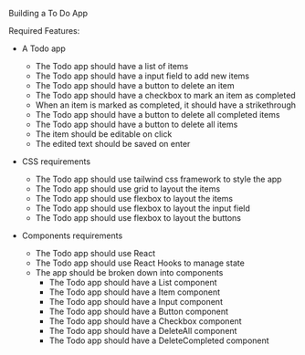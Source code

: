 Building a To Do App

Required Features:

- A Todo app

  - The Todo app should have a list of items
  - The Todo app should have a input field to add new items
  - The Todo app should have a button to delete an item
  - The Todo app should have a checkbox to mark an item as completed
  - When an item is marked as completed, it should have a strikethrough
  - The Todo app should have a button to delete all completed items
  - The Todo app should have a button to delete all items
  - The item should be editable on click
  - The edited text should be saved on enter

- CSS requirements

  - The Todo app should use tailwind css framework to style the app
  - The Todo app should use grid to layout the items
  - The Todo app should use flexbox to layout the items
  - The Todo app should use flexbox to layout the input field
  - The Todo app should use flexbox to layout the buttons

- Components requirements
  - The Todo app should use React
  - The Todo app should use React Hooks to manage state
  - The app should be broken down into components
    - The Todo app should have a List component
    - The Todo app should have a Item component
    - The Todo app should have a Input component
    - The Todo app should have a Button component
    - The Todo app should have a Checkbox component
    - The Todo app should have a DeleteAll component
    - The Todo app should have a DeleteCompleted component
